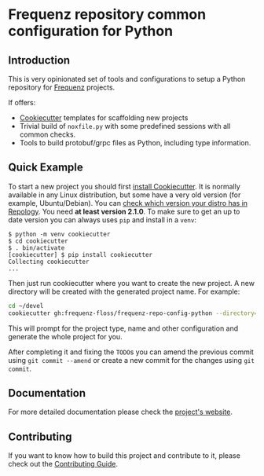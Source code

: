 # Frequenz repository common configuration for Python

## Introduction

This is very opinionated set of tools and configurations to setup a Python
repository for [Frequenz](https://frequenz.com) projects.

If offers:

* [Cookiecutter] templates for scaffolding new projects
* Trivial build of `noxfile.py` with some predefined sessions with all common
  checks.
* Tools to build protobuf/grpc files as Python, including type information.

## Quick Example

To start a new project you should first [install
Cookiecutter](https://cookiecutter.readthedocs.io/en/stable/installation.html).
It is normally available in any Linux distribution, but some have a very old
version (for example, Ubuntu/Debian).  You can [check which version your distro
has in Repology](https://repology.org/project/cookiecutter/versions). You need
**at least version 2.1.0**.  To make sure to get an up to date version you can
always uses `pip` and install in a `venv`:

```console
$ python -m venv cookiecutter
$ cd cookiecutter
$ . bin/activate
[cookiecutter] $ pip install cookiecutter
Collecting cookiecutter
...
```

Then just run cookiecutter where you want to create the new project. A new
directory will be created with the generated project name. For example:

```sh
cd ~/devel
cookiecutter gh:frequenz-floss/frequenz-repo-config-python --directory=cookiecutter
```

This will prompt for the project type, name and other configuration and
generate the whole project for you.

After completing it and fixing the `TODO`s you can amend the previous commit
using `git commit --amend` or create a new commit for the changes using `git
commit`.

## Documentation

For more detailed documentation please check the [project's
website](https://frequenz-floss.github.io/frequenz-repo-config-python/).

## Contributing

If you want to know how to build this project and contribute to it, please
check out the [Contributing Guide](CONTRIBUTING.md).


[Cookiecutter]: https://cookiecutter.readthedocs.io/en/stable
